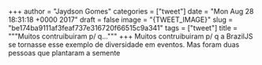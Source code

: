 
+++
author = "Jaydson Gomes"
categories = ["tweet"]
date = "Mon Aug 28 18:31:18 +0000 2017"
draft = false
image = "{TWEET_IMAGE}"
slug = "be174ba9111af3feaf737e316720f66515c9a341"
tags = ["tweet"]
title = """Muitos contruibuiram p/ q..."""
+++
Muitos contruibuiram p/ q a BrazilJS se tornasse esse exemplo de diversidade em eventos. Mas foram duas pessoas que plantaram a semente
